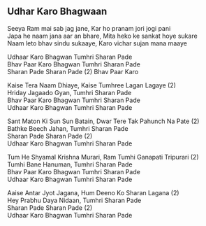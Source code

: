 ## Udhar Karo Bhagwaan

Seeya Ram mai sab jag jane, Kar ho pranam jori jogi pani  
Japa he naam jana aar an bhare, Mita heko ke sankat hoye sukare  
Naam leto bhav sindu sukaaye, Karo vichar sujan mana maaye

Udhaar Karo Bhagwan Tumhri Sharan Pade  
Bhav Paar Karo Bhagwan Tumhri Sharan Pade  
Sharan Pade Sharan Pade (2) Bhav Paar Karo

Kaise Tera Naam Dhiaye, Kaise Tumhree Lagan Lagaye (2)  
Hriday Jagaado Gyan, Tumhri Sharan Pade  
Bhav Paar Karo Bhagwan Tumhri Sharan Pade  
Udhaar Karo Bhagwan Tumhri Sharan Pade

Sant Maton Ki Sun Sun Batain, Dwar Tere Tak Pahunch Na Pate (2)  
Bathke Beech Jahan, Tumhri Sharan Pade  
Sharan Pade Sharan Pade (2)  
Udhaar Karo Bhagwan Tumhri Sharan Pade

Tum He Shyamal Krishna Murari, Ram Tumhi Ganapati Tripurari (2)  
Tumhi Bane Hanuman, Tumhri Sharan Pade  
Bhav Paar Karo Bhagwan Tumhri Sharan Pade  
Udhaar Karo Bhagwan Tumhri Sharan Pade

Aaise Antar Jyot Jagana, Hum Deeno Ko Sharan Lagana (2)  
Hey Prabhu Daya Nidaan, Tumhri Sharan Pade  
Sharan Pade Sharan Pade (2)  
Udhaar Karo Bhagwan Tumhri Sharan Pade

